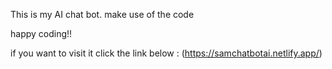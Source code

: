 This is my AI chat bot.
make use of the code



happy coding!!

if you want to visit it click the link below :
(https://samchatbotai.netlify.app/)



